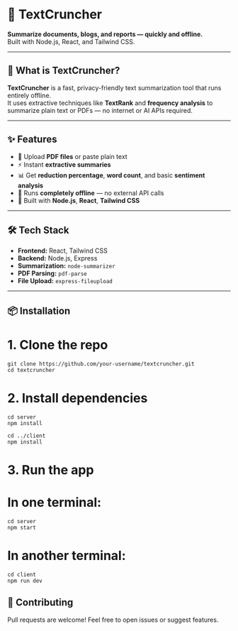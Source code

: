 # 🧠 TextCruncher

**Summarize documents, blogs, and reports — quickly and offline.**  
Built with Node.js, React, and Tailwind CSS.

---

## 🚀 What is TextCruncher?

**TextCruncher** is a fast, privacy-friendly text summarization tool that runs entirely offline.  
It uses extractive techniques like **TextRank** and **frequency analysis** to summarize plain text or PDFs — no internet or AI APIs required.

---

## ✨ Features

- 📄 Upload **PDF files** or paste plain text
- ⚡ Instant **extractive summaries**
- 📊 Get **reduction percentage**, **word count**, and basic **sentiment analysis**
- 🧠 Runs **completely offline** — no external API calls
- 🧩 Built with **Node.js**, **React**, **Tailwind CSS**

---

## 🛠️ Tech Stack

- **Frontend:** React, Tailwind CSS
- **Backend:** Node.js, Express
- **Summarization:** `node-summarizer`
- **PDF Parsing:** `pdf-parse`
- **File Upload:** `express-fileupload`

---

## 📦 Installation

# 1. Clone the repo
```
git clone https://github.com/your-username/textcruncher.git
cd textcruncher
```
# 2. Install dependencies
```
cd server
npm install

cd ../client
npm install
```

# 3. Run the app
# In one terminal:
```
cd server
npm start
```
# In another terminal:
```
cd client
npm run dev
```

## 🤝 Contributing
Pull requests are welcome! Feel free to open issues or suggest features.


